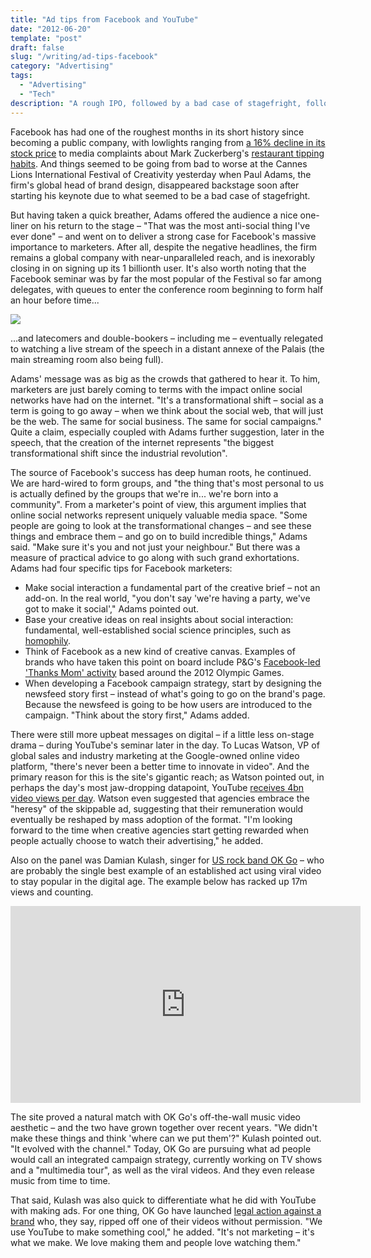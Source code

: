 ```yaml
---
title: "Ad tips from Facebook and YouTube"
date: "2012-06-20"
template: "post"
draft: false
slug: "/writing/ad-tips-facebook"
category: "Advertising"
tags:
  - "Advertising"
  - "Tech"
description: "A rough IPO, followed by a bad case of stagefright, followed by some useful guidance on advertising with the world's largest social network."
---
```


Facebook has had one of the roughest months in its short history since becoming a public company, with lowlights ranging from [a 16% decline in its stock price](http://www.google.co.uk/finance?q=NASDAQ%3AFB) to media complaints about Mark Zuckerberg's [restaurant tipping habits](http://sfist.com/2012/05/29/mark_zuckerberg_forgets_to_tip_whil.php). And things seemed to be going from bad to worse at the Cannes Lions International Festival of Creativity yesterday when Paul Adams, the firm's global head of brand design, disappeared backstage soon after starting his keynote due to what seemed to be a bad case of stagefright.

But having taken a quick breather, Adams offered the audience a nice one-liner on his return to the stage – "That was the most anti-social thing I've ever done" – and went on to deliver a strong case for Facebook's massive importance to marketers. After all, despite the negative headlines, the firm remains a global company with near-unparalleled reach, and is inexorably closing in on signing up its 1 billionth user. It's also worth noting that the Facebook seminar was by far the most popular of the Festival so far among delegates, with queues to enter the conference room beginning to form half an hour before time...

![](/media/ad-tips-facebook-1.jpg)

…and latecomers and double-bookers – including me – eventually relegated to watching a live stream of the speech in a distant annexe of the Palais (the main streaming room also being full).

Adams' message was as big as the crowds that gathered to hear it. To him, marketers are just barely coming to terms with the impact online social networks have had on the internet. "It's a transformational shift – social as a term is going to go away – when we think about the social web, that will just be the web. The same for social business. The same for social campaigns." Quite a claim, especially coupled with Adams further suggestion, later in the speech, that the creation of the internet represents "the biggest transformational shift since the industrial revolution".

The source of Facebook's success has deep human roots, he continued. We are hard-wired to form groups, and "the thing that's most personal to us is actually defined by the groups that we're in... we're born into a community". From a marketer's point of view, this argument implies that online social networks represent uniquely valuable media space. "Some people are going to look at the transformational changes – and see these things and embrace them – and go on to build incredible things," Adams said. "Make sure it's you and not just your neighbour." But there was a measure of practical advice to go along with such grand exhortations. Adams had four specific tips for Facebook marketers:

* Make social interaction a fundamental part of the creative brief – not an add-on. In the real world, "you don't say 'we're having a party, we've got to make it social'," Adams pointed out.
* Base your creative ideas on real insights about social interaction: fundamental, well-established social science principles, such as [homophily](http://www.nytimes.com/2006/12/10/magazine/10Section2a.t-4.html).
* Think of Facebook as a new kind of creative canvas. Examples of brands who have taken this point on board include P&G's [Facebook-led 'Thanks Mom' activity](http://www.facebook.com/thankyoumom) based around the 2012 Olympic Games.
* When developing a Facebook campaign strategy, start by designing the newsfeed story first – instead of what's going to go on the brand's page. Because the newsfeed is going to be how users are introduced to the campaign. "Think about the story first," Adams added.

There were still more upbeat messages on digital – if a little less on-stage drama – during YouTube's seminar later in the day. To Lucas Watson, VP of global sales and industry marketing at the Google-owned online video platform, "there's never been a better time to innovate in video". And the primary reason for this is the site's gigantic reach; as Watson pointed out, in perhaps the day's most jaw-dropping datapoint, YouTube [receives 4bn video views per day](http://thenextweb.com/google/2012/01/23/youtube-hits-4-billion-daily-video-views-a-25-increase-in-the-past-eight-months/). Watson even suggested that agencies embrace the "heresy" of the skippable ad, suggesting that their remuneration would eventually be reshaped by mass adoption of the format. "I'm looking forward to the time when creative agencies start getting rewarded when people actually choose to watch their advertising," he added.

Also on the panel was Damian Kulash, singer for [US rock band OK Go](http://www.youtube.com/user/OkGo) – who are probably the single best example of an established act using viral video to stay popular in the digital age. The example below has racked up 17m views and counting.

<iframe width="560" height="315" src="https://www.youtube.com/embed/dTAAsCNK7RA" frameborder="0" allow="accelerometer; autoplay; encrypted-media; gyroscope; picture-in-picture" allowfullscreen></iframe>

The site proved a natural match with OK Go's off-the-wall music video aesthetic – and the two have grown together over recent years. "We didn't make these things and think 'where can we put them'?" Kulash pointed out. "It evolved with the channel." Today, OK Go are pursuing what ad people would call an integrated campaign strategy, currently working on TV shows and a "multimedia tour", as well as the viral videos. And they even release music from time to time.

That said, Kulash was also quick to differentiate what he did with YouTube with making ads. For one thing, OK Go have launched [legal action against a brand](http://www.scotsman.com/news/those-who-can-create-those-who-can-t-copy-1-1164205) who, they say, ripped off one of their videos without permission. "We use YouTube to make something cool," he added. "It's not marketing – it's what we make. We love making them and people love watching them."
